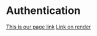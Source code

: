 # Authentication


[This is our page link](https://sairakeshgajavalli.github.io/Authentication/)
[Link on render](https://authentication-eit4.onrender.com/homepage.html)
